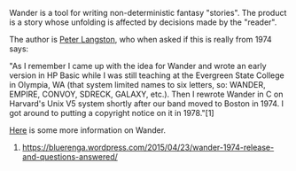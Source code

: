 Wander is a tool for writing non-deterministic fantasy "stories". The product is a story whose unfolding is affected by decisions made by the "reader".

The author is [Peter Langston](https://en.wikipedia.org/wiki/Peter_Langston), who when asked if this is really from 1974 says:

"As I remember I came up with the idea for Wander and wrote an early version in HP Basic while I was still teaching at the Evergreen State College in Olympia, WA (that system limited names to six letters, so: WANDER, EMPIRE, CONVOY, SDRECK, GALAXY, etc.). Then I rewrote Wander in C on Harvard's Unix V5 system shortly after our band moved to Boston in 1974. I got around to putting a copyright notice on it in 1978."[1]

[Here](https://ahopeful.wordpress.com/2015/04/22/wander-1974-a-lost-mainframe-game-is-found/) is some more information on Wander.

1. https://bluerenga.wordpress.com/2015/04/23/wander-1974-release-and-questions-answered/

